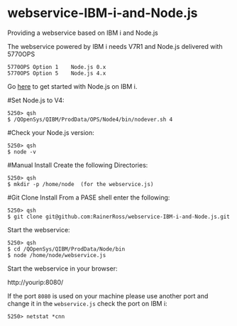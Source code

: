 # webservice-IBM-i-and-Node.js
Providing a webservice based on IBM i and Node.js

The webservice powered by IBM i needs V7R1 and Node.js delivered with 5770OPS
```
5770OPS Option 1 	Node.js 0.x
5770OPS Option 5 	Node.js 4.x
```
Go [here](https://www.ibm.com/developerworks/community/wikis/home?lang=en#!/wiki/IBM%20i%20Technology%20Updates/page/Node.js) to get started with Node.js on IBM i.

#Set Node.js to V4:

```
5250> qsh
$ /QOpenSys/QIBM/ProdData/OPS/Node4/bin/nodever.sh 4
```

#Check your Node.js version:

```
5250> qsh
$ node -v
```

#Manual Install
Create the following Directories:

```
5250> qsh
$ mkdir -p /home/node  (for the webservice.js)
```

#Git Clone Install
From a PASE shell enter the following:

```
5250> qsh
$ git clone git@github.com:RainerRoss/webservice-IBM-i-and-Node.js.git
```

Start the webservice:

```
5250> qsh
$ cd /QOpenSys/QIBM/ProdData/Node/bin
$ node /home/node/webservice.js
```

Start the webservice in your browser:

http://yourip:8080/

If the port `8080` is used on your machine please use another port and change it in the `webservice.js`
check the port on IBM i: 

```
5250> netstat *cnn
```
